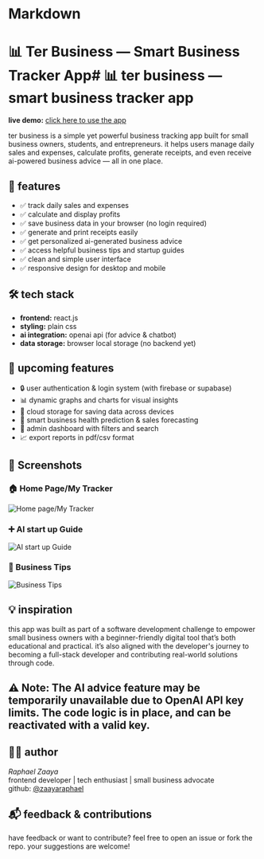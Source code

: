 # Markdown #


# 📊 Ter Business — Smart Business Tracker App# 📊 ter business — smart business tracker app

**live demo:** [click here to use the app](https://zaayaraphael.github.io/ter-business/)

ter business is a simple yet powerful business tracking app built for small business owners, students, and entrepreneurs. it helps users manage daily sales and expenses, calculate profits, generate receipts, and even receive ai-powered business advice — all in one place.



## 🚀 features

- ✅ track daily sales and expenses  
- ✅ calculate and display profits  
- ✅ save business data in your browser (no login required)  
- ✅ generate and print receipts easily  
- ✅ get personalized ai-generated business advice  
- ✅ access helpful business tips and startup guides  
- ✅ clean and simple user interface  
- ✅ responsive design for desktop and mobile  


## 🛠️ tech stack

- **frontend:** react.js  
- **styling:** plain css  
- **ai integration:** openai api (for advice & chatbot)  
- **data storage:** browser local storage (no backend yet)


## 🌱 upcoming features

- 🔒 user authentication & login system (with firebase or supabase)  
- 📊 dynamic graphs and charts for visual insights  
- 💾 cloud storage for saving data across devices  
- 🧠 smart business health prediction & sales forecasting  
- 🧰 admin dashboard with filters and search  
- 📈 export reports in pdf/csv format


## 📸 Screenshots

### 🏠 Home Page/My Tracker
![Home page/My Tracker](public/mytracker.jpg)

### ➕ AI start up Guide
![AI start up Guide](public/startupai.jpg)

### 🤖 Business Tips
![Business Tips](public/biztip.jpg)

## 💡 inspiration

this app was built as part of a software development challenge to empower small business owners with a beginner-friendly digital tool that’s both educational and practical. it’s also aligned with the developer's journey to becoming a full-stack developer and contributing real-world solutions through code.

## ⚠️ Note: The AI advice feature may be temporarily unavailable due to OpenAI API key limits. The code logic is in place, and can be reactivated with a valid key.

## 🙋‍♂️ author

*Raphael Zaaya*  
frontend developer | tech enthusiast | small business advocate  
github: [@zaayaraphael](https://github.com/zaayaraphael)


## 📬 feedback & contributions

have feedback or want to contribute? feel free to open an issue or fork the repo. your suggestions are welcome!

